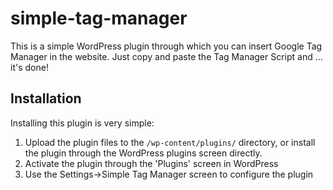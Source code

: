 # simple-tag-manager

This is a simple WordPress plugin through which you can insert Google Tag Manager in the website.
Just copy and paste the Tag Manager Script and ... it's done!

## Installation
Installing this plugin is very simple:

1. Upload the plugin files to the `/wp-content/plugins/` directory, or install the plugin through the WordPress plugins screen directly.
2. Activate the plugin through the 'Plugins' screen in WordPress
3. Use the Settings->Simple Tag Manager screen to configure the plugin
